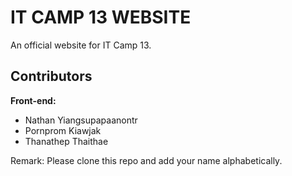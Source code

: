 # IT CAMP 13 WEBSITE
An official website for IT Camp 13.

## Contributors
<b>Front-end:</b>
- Nathan Yiangsupapaanontr
- Pornprom Kiawjak
- Thanathep Thaithae

Remark: Please clone this repo and add your name alphabetically.
